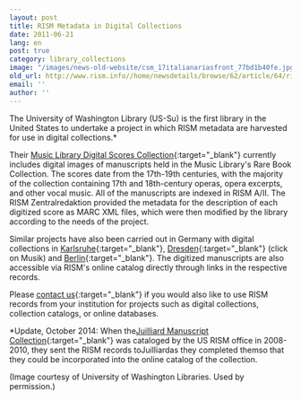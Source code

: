 ```yaml
---
layout: post
title: RISM Metadata in Digital Collections
date: 2011-06-21
lang: en
post: true
category: library_collections
image: "/images/news-old-website/csm_17italianariasfront_77bd1b40fe.jpg"
old_url: http://www.rism.info//home/newsdetails/browse/62/article/64/rism-metadata-in-digital-collections.html
email: ''
author: ''
---
```


The University of Washington Library (US-Su) is the first library in the United States to undertake a project in which RISM metadata are harvested for use in digital collections.\*

Their [Music Library Digital Scores Collection](http://content.lib.washington.edu/mmweb/index.html){:target="_blank"} currently includes digital images of manuscripts held in the Music Library's Rare Book Collection. The scores date from the 17th-19th centuries, with the majority of the collection containing 17th and 18th-century operas, opera excerpts, and other vocal music. All of the manuscripts are indexed in RISM A/II. The RISM Zentralredaktion provided the metadata for the description of each digitized score as MARC XML files, which were then modified by the library according to the needs of the project.

Similar projects have also been carried out in Germany with digital collections in [Karlsruhe](http://digital.blb-karlsruhe.de/Musikalien/nav/classification/20952){:target="_blank"}, [Dresden](http://www.slub-dresden.de/sammlungen/digitale-sammlungen/kollektionen/){:target="_blank"} (click on Musik) and [Berlin](http://digital.staatsbibliothek-berlin.de/dms/suche/?DC=musiknoten){:target="_blank"}. The digitized manuscripts are also accessible via RISM's online catalog directly through links in the respective records.

Please [contact us](http://contact@rism.info/){:target="_blank"} if you would also like to use RISM records from your institution for projects such as digital collections, collection catalogs, or online databases.

\*Update, October 2014: When the[Juilliard Manuscript Collection](http://juilliardmanuscriptcollection.org%E2%80%8B/){:target="_blank"} was cataloged by the US RISM office in 2008-2010, they sent the RISM records toJuilliardas they completed themso that they could be incorporated into the online catalog of the collection.

(Image courtesy of University of Washington Libraries. Used by permission.)